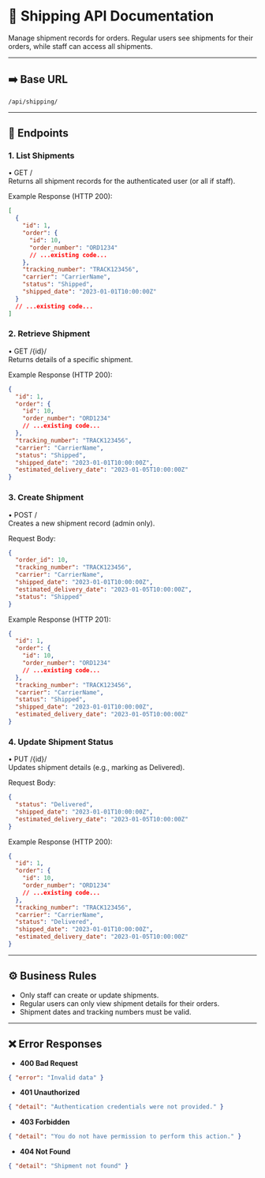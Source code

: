 # 🚚 Shipping API Documentation

Manage shipment records for orders. Regular users see shipments for their orders, while staff can access all shipments.

---

## ➡️ Base URL

`/api/shipping/`

---

## 🚀 Endpoints

### 1. List Shipments

• GET /  
Returns all shipment records for the authenticated user (or all if staff).

Example Response (HTTP 200):

```json
[
  {
    "id": 1,
    "order": {
      "id": 10,
      "order_number": "ORD1234"
      // ...existing code...
    },
    "tracking_number": "TRACK123456",
    "carrier": "CarrierName",
    "status": "Shipped",
    "shipped_date": "2023-01-01T10:00:00Z"
  }
  // ...existing code...
]
```

### 2. Retrieve Shipment

• GET /{id}/  
Returns details of a specific shipment.

Example Response (HTTP 200):

```json
{
  "id": 1,
  "order": {
    "id": 10,
    "order_number": "ORD1234"
    // ...existing code...
  },
  "tracking_number": "TRACK123456",
  "carrier": "CarrierName",
  "status": "Shipped",
  "shipped_date": "2023-01-01T10:00:00Z",
  "estimated_delivery_date": "2023-01-05T10:00:00Z"
}
```

### 3. Create Shipment

• POST /  
Creates a new shipment record (admin only).

Request Body:

```json
{
  "order_id": 10,
  "tracking_number": "TRACK123456",
  "carrier": "CarrierName",
  "shipped_date": "2023-01-01T10:00:00Z",
  "estimated_delivery_date": "2023-01-05T10:00:00Z",
  "status": "Shipped"
}
```

Example Response (HTTP 201):

```json
{
  "id": 1,
  "order": {
    "id": 10,
    "order_number": "ORD1234"
    // ...existing code...
  },
  "tracking_number": "TRACK123456",
  "carrier": "CarrierName",
  "status": "Shipped",
  "shipped_date": "2023-01-01T10:00:00Z",
  "estimated_delivery_date": "2023-01-05T10:00:00Z"
}
```

### 4. Update Shipment Status

• PUT /{id}/  
Updates shipment details (e.g., marking as Delivered).

Request Body:

```json
{
  "status": "Delivered",
  "shipped_date": "2023-01-01T10:00:00Z",
  "estimated_delivery_date": "2023-01-05T10:00:00Z"
}
```

Example Response (HTTP 200):

```json
{
  "id": 1,
  "order": {
    "id": 10,
    "order_number": "ORD1234"
    // ...existing code...
  },
  "tracking_number": "TRACK123456",
  "carrier": "CarrierName",
  "status": "Delivered",
  "shipped_date": "2023-01-01T10:00:00Z",
  "estimated_delivery_date": "2023-01-05T10:00:00Z"
}
```

---

## ⚙️ Business Rules

- Only staff can create or update shipments.
- Regular users can only view shipment details for their orders.
- Shipment dates and tracking numbers must be valid.

---

## ❌ Error Responses

- **400 Bad Request**

```json
{ "error": "Invalid data" }
```

- **401 Unauthorized**

```json
{ "detail": "Authentication credentials were not provided." }
```

- **403 Forbidden**

```json
{ "detail": "You do not have permission to perform this action." }
```

- **404 Not Found**

```json
{ "detail": "Shipment not found" }
```
